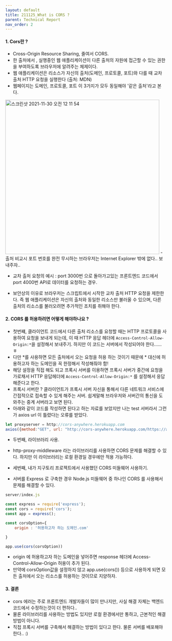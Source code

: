 ```yaml
---
layout: default
title: 211125_What is CORS ?
parent: Technical Report
nav_order: 2
---
```


#### 1. Cors란 ?
- Cross-Origin Resource Sharing, 줄여서 CORS.
- 한 출처에서 , 실행중인 웹 애플리케이션이 다른 출처의 자원에 접근할 수 있는 권한을 부여하도록 브라우저에 알려주는 체제이다.
- 웹 애플리케이션은 리소스가 자신의 출처(도메인, 프로토콜, 포트)와 다를 때 교차 출처 HTTP 요청을 실행한다 (출처: MDN)
- 웹페이지는 도메인, 프로토콜, 포트 이 3가지가 모두 동일해야 '같은 출처'라고 본다.

<img width="481" alt="스크린샷 2021-11-30 오전 12 11 54" src="https://user-images.githubusercontent.com/75294638/143893080-39e5c24c-8c19-4843-a391-febb8ddc340e.png">
- 출처 비교시 포트 번호를 완전 무시하는 브라우저는 Internet Explorer 밖에 없다.. 보내주자..

- 교차 출처 요청의 예시 : port 3000번 으로 돌아가고있는 프론트엔드 코드에서 port 4000번 API로 데이터를 요청하는 경우.

- 보안상의 이유로 브라우저는 스크립트에서 시작한 교차 출처 HTTP 요청을 제한한다. 즉 웹 애플리케이션은 자신의 출처와 동일한 리소스만 불러올 수 있으며, 다른 출처의 리소스를 불러오려면 추가적인 조치를 취해야 한다.


#### 2. CORS 를 허용하려면 어떻게 해야하나요 ?
- 첫번쨰, 클라이언트 코드에서 다른 출처 리소스를 요청할 때는 HTTP 프로토콜을 사용하여 요청을 보내게 되는데, 이 때 HTTP 응답 헤더에 `Access-Control-Allow-Origin:*`을 설정해서 보내주기. 하지만 이 코드는 서버에서 작성되어야 한다...... ㅎ
- 다만 *를 사용하면 모든 출처에서 오는 요청을 허용 하는 것이기 때문에 * 대신에 허용하고자 하는 도메인을 꼭 한정해서 작성해줘야 함!
- 해당 설정을 직접 해도 되고 프록시 서버를 이용하면 프록시 서버가 중간에 요청을 가로채서 HTTP 응답헤더에 `Access-Control-Allow-Origin:*` 를 설정해서 응답해준다고 한다.
- 프록시 서버란 ? 클라이언트가 프록시 서버 자신을 통해서 다른 네트워크 서비스에 간접적으로 접속할 수 있게 해주는 서버. 쉽게말해 브라우저와 서버간의 통신을 도와주는 중계 서버라고 보면 된다.
- 아래와 같이 코드를 작성하면 된다고 하는 자료를 보았지만 나는 test 서버라서 그런가 axios url 이 틀렸다는 오류를 받았다.

```js
let proxyserver = http://cors-anywhere.herokuapp.com
axios({method:"GET", url: "http://cors-anywhere.herokuapp.com/https://api.dropper.tech/covid19/status/korea?locale=${city}})

```



- 두번째, 라이브러리 사용.
- http-proxy-middleware 라는 라이브러리를 사용하면 CORS 문제를 해결할 수 있다. 하지만 이 라이브러리는 로컬 환경일 경우에만 적용 가능하다.

- 세번째, 내가 지구토리 프로젝트에서 사용했던 CORS 미들웨어 사용하기.
- 서버를 Express 로 구축한 경우 Node.js 미들웨어 중 하나인 CORS 를 사용해서 문제를 해결할 수 있다.


```js
server/index.js

const express = require('express');
const cors = require('cors');
const app = express();

const corsOption={
    origin : '허용하고자 하는 도메인.com'

}

app.use(cors(corsOption))
```

- origin 에 허용하고자 하는 도메인을 넣어주면 response 헤더에 Access-Control-Allow-Origin 허용이 추가 된다.
- 만약에 corsOption값을 설정하지 않고 app.use(cors()) 등으로 사용하게 되면 모든 출처에서 오는 리소스를 허용하는 것이므로 지양하자.

#### 3. 결론
- cors 에러는 주로 프론트엔드 개발자들이 많이 만나지만, 사실 해결 자체는 백엔드 코드에서 수정하는것이 더 편하다..
- 물론 라이브러리를 사용하는 방법도 있지만 로컬 환경에서만 통하고, 근본적인 해결 방법이 아니다.
- 직접 프록시 서버를 구축해서 해결하는 방법이 있다고 한다. 물론 서버를 배포해야 한다.. :)